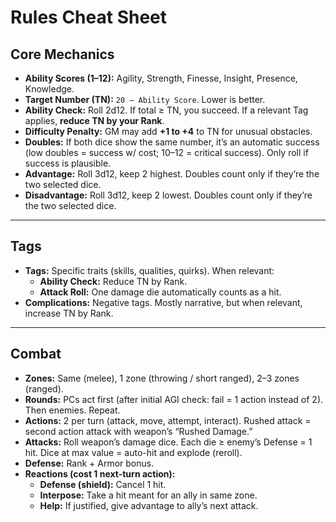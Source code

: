 # Rules Cheat Sheet

## Core Mechanics

- **Ability Scores (1–12):** Agility, Strength, Finesse, Insight, Presence, Knowledge.
- **Target Number (TN):** `20 – Ability Score`. Lower is better.
- **Ability Check:** Roll 2d12. If total ≥ TN, you succeed. If a relevant Tag applies, **reduce TN by your Rank**.
- **Difficulty Penalty:** GM may add **+1 to +4** to TN for unusual obstacles.
- **Doubles:** If both dice show the same number, it’s an automatic success (low doubles = success w/ cost; 10–12 = critical success). Only roll if success is plausible.
- **Advantage:** Roll 3d12, keep 2 highest. Doubles count only if they’re the two selected dice.
- **Disadvantage:** Roll 3d12, keep 2 lowest. Doubles count only if they’re the two selected dice.

---

## Tags

- **Tags:** Specific traits (skills, qualities, quirks). When relevant:
  - **Ability Check:** Reduce TN by Rank.
  - **Attack Roll:** One damage die automatically counts as a hit.
- **Complications:** Negative tags. Mostly narrative, but when relevant, increase TN by Rank.

---

## Combat

- **Zones:** Same (melee), 1 zone (throwing / short ranged), 2–3 zones (ranged).
- **Rounds:** PCs act first (after initial AGI check: fail = 1 action instead of 2). Then enemies. Repeat.
- **Actions:** 2 per turn (attack, move, attempt, interact). Rushed attack = second action attack with weapon’s “Rushed Damage.”
- **Attacks:** Roll weapon’s damage dice. Each die ≥ enemy’s Defense = 1 hit. Dice at max value = auto-hit and explode (reroll).
- **Defense:** Rank + Armor bonus.
- **Reactions (cost 1 next-turn action):**
  - **Defense (shield):** Cancel 1 hit.
  - **Interpose:** Take a hit meant for an ally in same zone.
  - **Help:** If justified, give advantage to ally’s next attack.
